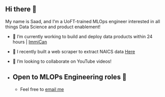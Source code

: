 ## Hi there 👋

My name is Saad, and I'm a UoFT-trained MLOps engineer interested in all things Data Science and product enablement!

- 🔭 I’m currently working to build and deploy data products within 24 hours | [ImmiCan](https://immican.ai/)
- 🌱 I recently built a web scraper to extract NAICS data [Here](https://immican.ai/)
- 👯 I’m looking to collaborate on YouTube videos!

- ## Open to MLOPs Engineering roles 👐
  - Feel free to [email me](saadkhan188@gmail.com) 


<!--
**Saadkhan-188/Saadkhan-188** is a ✨ _special_ ✨ repository because its `README.md` (this file) appears on your GitHub profile.

Here are some ideas to get you started:

- 🔭 I’m currently working on ...
- 🌱 I’m currently learning ...
- 👯 I’m looking to collaborate on ...
- 🤔 I’m looking for help with ...
- 💬 Ask me about ...
- 📫 How to reach me: ...
- 😄 Pronouns: ...
- ⚡ Fun fact: ...
-->
